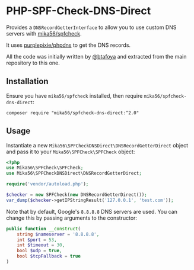 # PHP-SPF-Check-DNS-Direct

Provides a `DNSRecordGetterInterface` to allow you to use custom DNS servers with [mika56/spfcheck](https://github.com/Mika56/PHP-SPF-Check).

It uses [purplepixie/phpdns](https://github.com/purplepixie/phpdns) to get the DNS records.

All the code was initially written by [@btafoya](https://github.com/btafoya) and extracted from the main repository to this one.

## Installation

Ensure you have `mika56/spfcheck` installed, then require `mika56/spfcheck-dns-direct`:

```shell
composer require "mika56/spfcheck-dns-direct:^2.0"
```

## Usage

Instantiate a new `Mika56\SPFCheckDNSDirect\DNSRecordGetterDirect` object and pass it to your `Mika56\SPFCheck\SPFCheck` object:

```php
<?php
use Mika56\SPFCheck\SPFCheck;
use Mika56\SPFCheckDNSDirect\DNSRecordGetterDirect;

require('vendor/autoload.php');

$checker = new SPFCheck(new DNSRecordGetterDirect());
var_dump($checker->getIPStringResult('127.0.0.1', 'test.com'));
```

Note that by default, Google's `8.8.8.8` DNS servers are used. You can change this by passing arguments to the constructor:

```php
public function __construct(
    string $nameserver = '8.8.8.8',
    int $port = 53,
    int $timeout = 30,
    bool $udp = true,
    bool $tcpFallback = true
)
```
